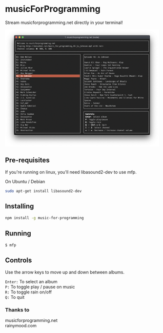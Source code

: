 # musicForProgramming
Stream musicforprogramming.net directly in your terminal!

![Terminal Window running music-for-programming](screenshot.png?v=2.0.0)

## Pre-requisites
If you're running on linux, you'll need libasound2-dev to use mfp.

On Ubuntu / Debian

```bash
sudo apt-get install libasound2-dev
```

## Installing
```bash
npm install -g music-for-programming
```

## Running
```bash
$ mfp
```

## Controls
Use the arrow keys to move up and down between albums.

```Enter:``` To select an album  
```P:``` To toggle play / pause on music  
```R:``` To toggle rain on/off  
```Q:``` To quit

### Thanks to
musicforprogramming.net  
rainymood.com
